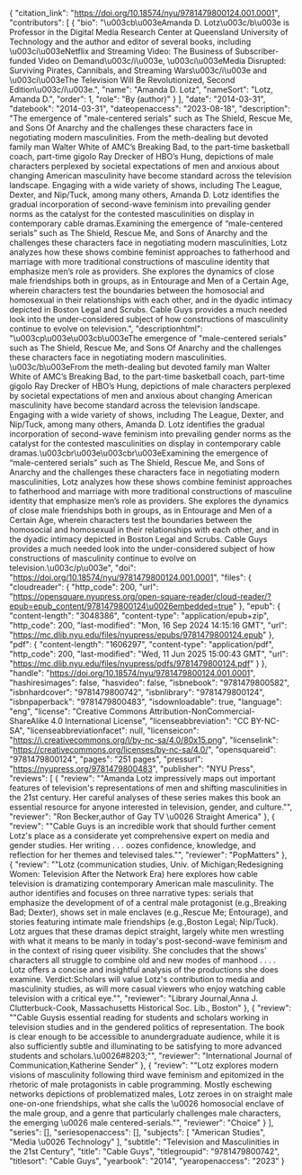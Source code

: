 {
   "citation_link": "https://doi.org/10.18574/nyu/9781479800124.001.0001",
   "contributors": [
     {
       "bio": "\u003cb\u003eAmanda D. Lotz\u003c/b\u003e is Professor in the Digital Media Research Center at Queensland University of Technology and the author and editor of several books, including \u003ci\u003eNetflix and Streaming Video: The Business of Subscriber-funded Video on Demand\u003c/i\u003e, \u003ci\u003eMedia Disrupted: Surviving Pirates, Cannibals, and Streaming Wars\u003c/i\u003e and \u003ci\u003eThe Television Will Be Revolutionized, Second Edition\u003c/i\u003e.",
       "name": "Amanda D. Lotz",
       "nameSort": "Lotz, Amanda D.",
       "order": 1,
       "role": "By (author)"
     }
   ],
   "date": "2014-03-31",
   "datebook": "2014-03-31",
   "dateopenaccess": "2023-08-18",
   "description": "The emergence of \"male-centered serials\" such as The Shield, Rescue Me, and Sons Of Anarchy and the challenges these characters face in negotiating modern masculinities.                                                                                                                                    From the meth-dealing but devoted family man Walter White of AMC’s Breaking Bad, to the part-time basketball coach, part-time gigolo Ray Drecker of HBO’s Hung, depictions of male characters perplexed by societal expectations of men and anxious about changing American masculinity have become standard across the television landscape. Engaging with a wide variety of shows, including The League, Dexter, and Nip/Tuck, among many others, Amanda D. Lotz identifies the gradual incorporation of second-wave feminism into prevailing gender norms as the catalyst for the contested masculinities on display in contemporary cable dramas.Examining the emergence of “male-centered serials” such as The Shield, Rescue Me, and Sons of Anarchy and the challenges these characters face in negotiating modern masculinities, Lotz analyzes how these shows combine feminist approaches to fatherhood and marriage with more traditional constructions of masculine identity that emphasize men’s role as providers. She explores the dynamics of close male friendships both in groups, as in Entourage and Men of a Certain Age, wherein characters test the boundaries between the homosocial and homosexual in their relationships with each other, and in the dyadic intimacy depicted in Boston Legal and Scrubs. Cable Guys provides a much needed look into the under-considered subject of how constructions of masculinity continue to evolve on television.",
   "descriptionhtml": "\u003cp\u003e\u003cb\u003eThe emergence of \"male-centered serials\" such as The Shield, Rescue Me, and Sons Of Anarchy and the challenges these characters face in negotiating modern masculinities.                                                                                                                                    \u003c/b\u003eFrom the meth-dealing but devoted family man Walter White of AMC’s Breaking Bad, to the part-time basketball coach, part-time gigolo Ray Drecker of HBO’s Hung, depictions of male characters perplexed by societal expectations of men and anxious about changing American masculinity have become standard across the television landscape. Engaging with a wide variety of shows, including The League, Dexter, and Nip/Tuck, among many others, Amanda D. Lotz identifies the gradual incorporation of second-wave feminism into prevailing gender norms as the catalyst for the contested masculinities on display in contemporary cable dramas.\u003cbr\u003e\u003cbr\u003eExamining the emergence of “male-centered serials” such as The Shield, Rescue Me, and Sons of Anarchy and the challenges these characters face in negotiating modern masculinities, Lotz analyzes how these shows combine feminist approaches to fatherhood and marriage with more traditional constructions of masculine identity that emphasize men’s role as providers. She explores the dynamics of close male friendships both in groups, as in Entourage and Men of a Certain Age, wherein characters test the boundaries between the homosocial and homosexual in their relationships with each other, and in the dyadic intimacy depicted in Boston Legal and Scrubs. Cable Guys provides a much needed look into the under-considered subject of how constructions of masculinity continue to evolve on television.\u003c/p\u003e",
   "doi": "https://doi.org/10.18574/nyu/9781479800124.001.0001",
   "files": {
     "cloudreader": {
       "http_code": 200,
       "url": "https://opensquare.nyupress.org/open-square-reader/cloud-reader/?epub=epub_content/9781479800124\u0026embedded=true"
     },
     "epub": {
       "content-length": "3048386",
       "content-type": "application/epub+zip",
       "http_code": 200,
       "last-modified": "Mon, 16 Sep 2024 14:15:16 GMT",
       "url": "https://mc.dlib.nyu.edu/files/nyupress/epubs/9781479800124.epub"
     },
     "pdf": {
       "content-length": "1606297",
       "content-type": "application/pdf",
       "http_code": 200,
       "last-modified": "Wed, 11 Jun 2025 15:00:43 GMT",
       "url": "https://mc.dlib.nyu.edu/files/nyupress/pdfs/9781479800124.pdf"
     }
   },
   "handle": "https://doi.org/10.18574/nyu/9781479800124.001.0001",
   "hashiresimages": false,
   "hasvideo": false,
   "isbnebook": "9781479800582",
   "isbnhardcover": "9781479800742",
   "isbnlibrary": "9781479800124",
   "isbnpaperback": "9781479800483",
   "isdownloadable": true,
   "language": "eng",
   "license": "Creative Commons Attribution-NonCommercial-ShareAlike 4.0 International License",
   "licenseabbreviation": "CC BY-NC-SA",
   "licenseabbreviationfacet": null,
   "licenseicon": "https://i.creativecommons.org/l/by-nc-sa/4.0/80x15.png",
   "licenselink": "https://creativecommons.org/licenses/by-nc-sa/4.0/",
   "opensquareid": "9781479800124",
   "pages": "251 pages",
   "pressurl": "https://nyupress.org/9781479800483",
   "publisher": "NYU Press",
   "reviews": [
     {
       "review": "\"Amanda Lotz impressively maps out important features of television's representations of men and shifting masculinities in the 21st century. Her careful analyses of these series makes this book an essential resource for anyone interested in television, gender, and culture.\"",
       "reviewer": "Ron Becker,author of Gay TV \u0026 Straight America"
     },
     {
       "review": "\"Cable Guys is an incredible work that should further cement Lotz's place as a considerate yet comprehensive expert on media and gender studies. Her writing . . . oozes confidence, knowledge, and reflection for her themes and televised tales.\"",
       "reviewer": "PopMatters"
     },
     {
       "review": "\"Lotz (communication studies, Univ. of Michigan;Redesigning Women: Television After the Network Era) here explores how cable television is dramatizing contemporary American male masculinity. The author identifies and focuses on three narrative types: serials that emphasize the development of of a central male protagonist (e.g.,Breaking Bad; Dexter), shows set in male enclaves (e.g.,Rescue Me; Entourage), and stories featuring intimate male friendships (e.g.,Boston Legal; Nip/Tuck). Lotz argues that these dramas depict straight, largely white men wrestling with what it means to be manly in today's post-second-wave feminism and in the context of rising queer visibility. She concludes that the shows' characters all struggle to combine old and new modes of manhood . . . . Lotz offers a concise and insightful analysis of the productions she does examine. Verdict:Scholars will value Lotz's contribution to media and masculinity studies, as will more casual viewers who enjoy watching cable television with a critical eye.\"",
       "reviewer": "Library Journal,Anna J. Clutterbuck-Cook, Massachusetts Historical Soc. Lib., Boston"
     },
     {
       "review": "\"Cable Guysis essential reading for students and scholars working in television studies and in the gendered politics of representation. The book is clear enough to be accessible to anundergraduate audience, while it is also sufficiently subtle and illuminating to be satisfying to more advanced students and scholars.\u0026#8203;\"",
       "reviewer": "International Journal of Communication,Katherine Sender"
     },
     {
       "review": "\"Lotz explores modern visions of masculinity following third wave feminism and epitomized in the rhetoric of male protagonists in cable programming. Mostly eschewing networks depictions of problematized males, Lotz zeroes in on straight male one-on-one friendships, what she calls the \u0026 homosocial enclave of the male group, and a genre that particularly challenges male characters, the emerging \u0026 male centered-serials.\"",
       "reviewer": "Choice"
     }
   ],
   "series": [],
   "seriesopenaccess": [],
   "subjects": [
     "American Studies",
     "Media \u0026 Technology"
   ],
   "subtitle": "Television and Masculinities in the 21st Century",
   "title": "Cable Guys",
   "titlegroupid": "9781479800742",
   "titlesort": "Cable Guys",
   "yearbook": "2014",
   "yearopenaccess": "2023"
 }
